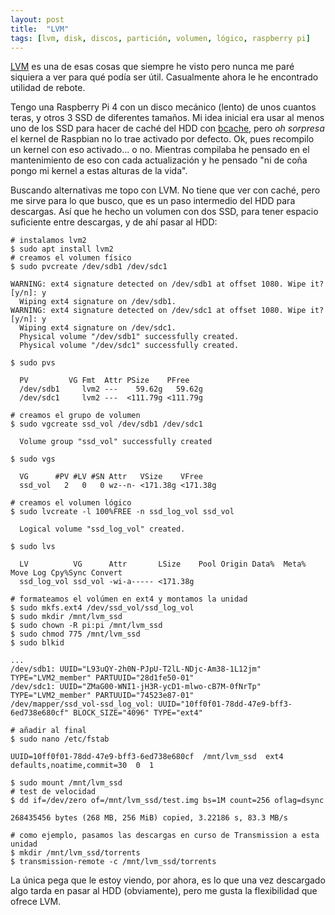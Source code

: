 ```yaml
---
layout: post
title:  "LVM"
tags: [lvm, disk, discos, partición, volumen, lógico, raspberry pi]
---
```


[LVM](https://en.wikipedia.org/wiki/Logical_Volume_Manager_(Linux)) es una de esas cosas que siempre he visto pero nunca me paré siquiera a ver para qué podía ser útil. Casualmente ahora le he encontrado utilidad de rebote.

Tengo una Raspberry Pi 4 con un disco mecánico (lento) de unos cuantos teras, y otros 3 SSD de diferentes tamaños. Mi idea inicial era usar al menos uno de los SSD para hacer de caché del HDD con [bcache](https://en.wikipedia.org/wiki/Bcache), pero _oh sorpresa_ el kernel de Raspbian no lo trae activado por defecto. Ok, pues recompilo un kernel con eso activado... o no. Mientras compilaba he pensado en el mantenimiento de eso con cada actualización y he pensado "ni de coña pongo mi kernel a estas alturas de la vida".

Buscando alternativas me topo con LVM. No tiene que ver con caché, pero me sirve para lo que busco, que es un paso intermedio del HDD para descargas. Así que he hecho un volumen con dos SSD, para tener espacio suficiente entre descargas, y de ahí pasar al HDD:

```shell
# instalamos lvm2
$ sudo apt install lvm2
# creamos el volumen físico
$ sudo pvcreate /dev/sdb1 /dev/sdc1

WARNING: ext4 signature detected on /dev/sdb1 at offset 1080. Wipe it? [y/n]: y
  Wiping ext4 signature on /dev/sdb1.
WARNING: ext4 signature detected on /dev/sdc1 at offset 1080. Wipe it? [y/n]: y
  Wiping ext4 signature on /dev/sdc1.
  Physical volume "/dev/sdb1" successfully created.
  Physical volume "/dev/sdc1" successfully created.

$ sudo pvs

  PV         VG Fmt  Attr PSize    PFree
  /dev/sdb1     lvm2 ---    59.62g   59.62g
  /dev/sdc1     lvm2 ---  <111.79g <111.79g
```

```shell
# creamos el grupo de volumen
$ sudo vgcreate ssd_vol /dev/sdb1 /dev/sdc1

  Volume group "ssd_vol" successfully created

$ sudo vgs

  VG      #PV #LV #SN Attr   VSize    VFree
  ssd_vol   2   0   0 wz--n- <171.38g <171.38g
```

```shell
# creamos el volumen lógico
$ sudo lvcreate -l 100%FREE -n ssd_log_vol ssd_vol

  Logical volume "ssd_log_vol" created.

$ sudo lvs

  LV          VG      Attr       LSize    Pool Origin Data%  Meta%  Move Log Cpy%Sync Convert
  ssd_log_vol ssd_vol -wi-a----- <171.38g
```

```shell
# formateamos el volúmen en ext4 y montamos la unidad
$ sudo mkfs.ext4 /dev/ssd_vol/ssd_log_vol
$ sudo mkdir /mnt/lvm_ssd
$ sudo chown -R pi:pi /mnt/lvm_ssd
$ sudo chmod 775 /mnt/lvm_ssd
$ sudo blkid

...
/dev/sdb1: UUID="L93uQY-2h0N-PJpU-T2lL-NDjc-Am38-1L12jm" TYPE="LVM2_member" PARTUUID="28d1fe50-01"
/dev/sdc1: UUID="ZMaG00-WNI1-jH3R-ycD1-mlwo-cB7M-0fNrTp" TYPE="LVM2_member" PARTUUID="74523e87-01"
/dev/mapper/ssd_vol-ssd_log_vol: UUID="10ff0f01-78dd-47e9-bff3-6ed738e680cf" BLOCK_SIZE="4096" TYPE="ext4"

# añadir al final
$ sudo nano /etc/fstab

UUID=10ff0f01-78dd-47e9-bff3-6ed738e680cf  /mnt/lvm_ssd  ext4  defaults,noatime,commit=30  0  1

$ sudo mount /mnt/lvm_ssd
# test de velocidad
$ dd if=/dev/zero of=/mnt/lvm_ssd/test.img bs=1M count=256 oflag=dsync

268435456 bytes (268 MB, 256 MiB) copied, 3.22186 s, 83.3 MB/s
```

```shell
# como ejemplo, pasamos las descargas en curso de Transmission a esta unidad
$ mkdir /mnt/lvm_ssd/torrents
$ transmission-remote -c /mnt/lvm_ssd/torrents
```

La única pega que le estoy viendo, por ahora, es lo que una vez descargado algo tarda en pasar al HDD (obviamente), pero me gusta la flexibilidad que ofrece LVM.

